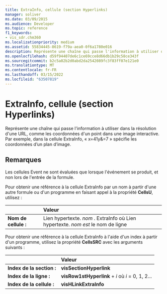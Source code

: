 ```yaml
---
title: ExtraInfo, cellule (section Hyperlinks)
manager: soliver
ms.date: 03/09/2015
ms.audience: Developer
ms.topic: reference
f1_keywords:
- vis_sdr.chm360
ms.localizationpriority: medium
ms.assetid: 55834445-8619-f79a-aea0-0f6a1780e016
description: Représente une chaîne qui passe l'information à utiliser dans la résolution d'une URL, comme les coordonnées d'un point dans une image interactive. Par exemple, dans la cellule ExtraInfo, x=41y&amp;=7 indique les coordonnées d’une carte image.
ms.openlocfilehash: d59f94407de6c1ce69cce8d66db1b29c58ce343f
ms.sourcegitcommit: b2c5a02b2d0abd2da2542089fc3f83ff07e121e0
ms.translationtype: MT
ms.contentlocale: fr-FR
ms.lasthandoff: 03/15/2022
ms.locfileid: "63507819"
---
```

# <a name="extrainfo-cell-hyperlinks-section"></a>ExtraInfo, cellule (section Hyperlinks)

Représente une chaîne qui passe l'information à utiliser dans la résolution d'une URL, comme les coordonnées d'un point dans une image interactive. Par exemple, dans la cellule ExtraInfo, « x=41y&amp;=7 » spécifie les coordonnées d’un plan d’image.
  
## <a name="remarks"></a>Remarques

Les cellules Event ne sont évaluées que lorsque l'événement se produit, et non lors de l'entrée de la formule.
  
Pour obtenir une référence à la cellule ExtraInfo par un nom à partir d'une autre formule ou d'un programme en faisant appel à la propriété **CellsU**, utilisez : 
  
||Valeur |
|:-----|:-----|
| **Nom de cellule :**  <br/> | Lien hypertexte.  *nom*  . ExtraInfo où Lien hypertexte.  *nom est*  le nom de ligne  <br/> |
   
Pour obtenir une référence à la cellule ExtraInfo à l'aide d'un index à partir d'un programme, utilisez la propriété **CellsSRC** avec les arguments suivants : 
  
||Valeur |
|:-----|:-----|
| **Index de la section :**  <br/> |**visSectionHyperlink** <br/> |
| **Index de la ligne :**  <br/> |**visRow1stHyperlink** +   *i* où *i* = 0, 1, 2... |
| **Index de la cellule :**  <br/> |**visHLinkExtraInfo** <br/> |
   

